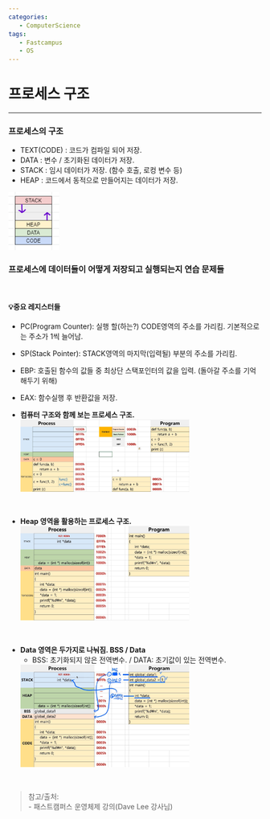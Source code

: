 ```yaml
---
categories: 
   - ComputerScience
tags:
   - Fastcampus
   - OS
---
```


# 프로세스 구조
---

### 프로세스의 구조
- TEXT(CODE) : 코드가 컴파일 되어 저장.
- DATA : 변수 / 초기화된 데이터가 저장.
- STACK : 임시 데이터가 저장. (함수 호출, 로컹 변수 등)
- HEAP : 코드에서 동적으로 만들어지는 데이터가 저장.

<img src="/assets/images/computerscience/processStructure.png" width="20%" height="" title="processStructure" alt="processStructure"/>


### 프로세스에 데이터들이 어떻게 저장되고 실행되는지 연습 문제들

<br>

#### 💡중요 레지스터들
- PC(Program Counter): 실행 할(하는?) CODE영역의 주소를 가리킴. 기본적으로는 주소가 1씩 늘어남.
- SP(Stack Pointer): STACK영역의 마지막(입력될) 부분의 주소를 가리킴.
- EBP: 호출된 함수의 값들 중 최상단 스택포인터의 값을 입력. (돌아갈 주소를 기억해두기 위해)
- EAX: 함수실행 후 반환값을 저장.

- **컴퓨터 구조와 함께 보는 프로세스 구조.**
   <img src="/assets/images/computerscience/processStructureExer.png" width="70%" height="" title="processStructureExer" alt="processStructureExer"/>

<br>

- **Heap 영역을 활용하는 프로세스 구조.**
   <img src="/assets/images/computerscience/processStructureExer2.png" width="70%" height="" title="processStructureExer2" alt="processStructureExer2"/>

<br>

- **Data 영역은 두가지로 나눠짐. BSS / Data**
   - BSS: 초기화되지 않은 전역변수. / DATA: 초기값이 있는 전역변수.
   <img src="/assets/images/computerscience/processStructureExer4.png" width="70%" height="" title="processStructureExer4" alt="processStructureExer4"/>

<br>


>참고/출처:<br>- 패스트캠퍼스 운영체제 강의(Dave Lee 강사님)